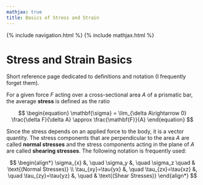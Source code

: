 ```yaml
---
mathjax: true
title: Basics of Stress and Strain
---
```

{% include navigation.html %}
{% include mathjax.html %}

# Stress and Strain Basics

Short reference page dedicated to definitions and notation (I frequently forget them).

For a given force $F$ acting over a cross-sectional area $A$ of a prismatic bar, the average **stress** is defined as the ratio

$$ \begin{equation} \mathbf{\sigma} = \lim_{\delta A\rightarrow 0} \frac{\delta F}{\delta A} \approx \frac{\mathbf{F}}{A} \end{equation} $$

Since the stress depends on an applied force to the body, it is a vector quantity. The stress components that are perpendicular to the area $A$ are called **normal stresses** and the stress components acting in the plane of $A$ are called **shearing stresses**. The following notation is frequently used:

$$ \begin{align*}  \sigma_{x} &, \quad \sigma_y &, \quad \sigma_z \quad & \text{(Normal Stresses)} \\ \tau_{xy}=\tau{yx} &, \quad \tau_{zx}=\tau{xz} &, \quad \tau_{zy}=\tau{yz} &, \quad & \text{(Shear Stresses)} \end{align*} $$

